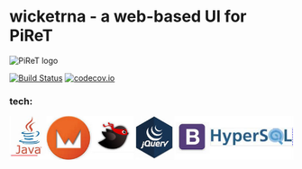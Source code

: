 # wicketrna - a web-based UI for PiReT

![PiReT logo](https://raw.githubusercontent.com/seninp-bioinfo/wicketrna/master/src/main/webapp/logo_150.png) 

[![Build Status](https://travis-ci.org/piret-rna/wicketrna.svg?branch=master)](https://travis-ci.org/piret-rna/wicketrna) 
[![codecov.io](http://codecov.io/github/piret-rna/wicketrna/coverage.svg?branch=master)](http://codecov.io/github/piret-rna/wicketrna?branch=master)

### tech:
![tech](https://raw.githubusercontent.com/piret-rna/wicketrna/master/src/main/webapp/tech.jpg)
